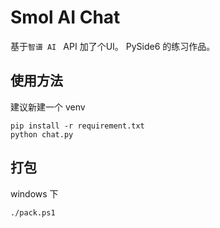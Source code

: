 # Smol AI Chat 

基于`智谱 AI ` API 加了个UI。
PySide6 的练习作品。

## 使用方法
建议新建一个 venv
```shell
pip install -r requirement.txt
python chat.py
```

## 打包
windows 下
```
./pack.ps1
```
